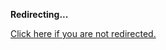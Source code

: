 <!DOCTYPE html>
<html>
<head>
<title>Redirecting...</title>
<link rel="canonical" href="http://mstksg.github.com/inCode/entry/streaming-huffman-compression-in-haskell-part-1-trees.md"/>
<meta http-equiv="content-type" content="text/html; charset=utf-8" />
<meta http-equiv="refresh" content="0; url=#{destination_path}" />
</head>
<body>
  <p><strong>Redirecting...</strong></p>
  <p><a href='http://mstksg.github.com/inCode/entry/streaming-huffman-compression-in-haskell-part-1-trees.md'>Click here if you are not redirected.</a></p>
  <script>
    document.location.href = "http://mstksg.github.com/inCode/entry/streaming-huffman-compression-in-haskell-part-1-trees.md";
  </script>
</body>
</html>

